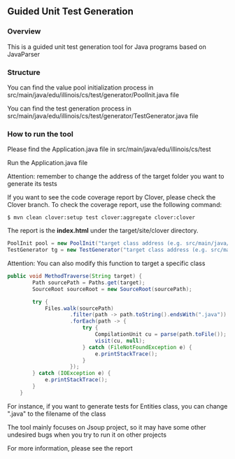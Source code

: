 <h2>Guided Unit Test Generation</h2>

<h3>Overview</h3>
<p>This is a guided unit test generation tool for Java programs based on JavaParser</p>

<h3>Structure</h3>
<p>You can find the value pool initialization process in src/main/java/edu/illinois/cs/test/generator/PoolInit.java file</p>
<p>You can find the test generation process in src/main/java/edu/illinois/cs/test/generator/TestGenerator.java file</p>

<h3>How to run the tool</h3>
<p>Please find the Application.java file in src/main/java/edu/illinois/cs/test</p>
<p>Run the Application.java file</p>
<p>Attention: remember to change the address of the target folder you want to generate its tests</p>

<p>If you want to see the code coverage report by Clover, please check the Clover branch. To check the coverage report, use the following command: </p>

```
$ mvn clean clover:setup test clover:aggregate clover:clover
```
<p>The report is the <b>index.html</b> under the target/site/clover directory. </p>


```java
PoolInit pool = new PoolInit("target class address (e.g. src/main/java/edu/illinois/cs/test/)");
TestGenerator tg = new TestGenerator("target class address (e.g. src/main/java/edu/illinois/cs/test/)");
```
<p>Attention: You can also modify this function to target a specific class</p>

```java
public void MethodTraverse(String target) {
        Path sourcePath = Paths.get(target);
        SourceRoot sourceRoot = new SourceRoot(sourcePath);

        try {
            Files.walk(sourcePath)
                    .filter(path -> path.toString().endsWith(".java"))
                    .forEach(path -> {
                        try {
                            CompilationUnit cu = parse(path.toFile());
                            visit(cu, null);
                        } catch (FileNotFoundException e) {
                            e.printStackTrace();
                        }
                    });
        } catch (IOException e) {
            e.printStackTrace();
        }
    }
```
<p>For instance, if you want to generate tests for Entities class, you can change ".java" to the filename of the class</p>

<p>The tool mainly focuses on Jsoup project, so it may have some other undesired bugs when you try to run it on other projects</p>
<p>For more information, please see the report</p>
